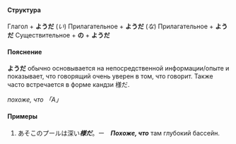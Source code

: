 #### Структура
Глагол + **ようだ**
(*い*) Прилагательное + **ようだ**
(*な*) Прилагательное + **ようだ**
Существительное + **の** + **ようだ**
#### Пояснение
**ようだ** обычно основывается на непосредственной информации/опыте и показывает, что говорящий очень уверен в том, что говорит. Также часто встречается в форме кандзи 様だ.

*похоже, что 「A」*
#### Примеры
1. あそこのプールは深い***様だ***。ー　***Похоже, что*** там глубокий бассейн. 